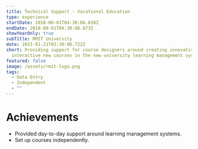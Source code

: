 ```yaml
---
title: Technical Support - Vocational Education
type: experience
startDate: 2018-06-01T04:30:06.638Z
endDate: 2018-08-01T04:30:06.673Z
showYearOnly: true
subTitle: RMIT University
date: 2021-01-21T03:30:06.722Z
short: Providing support for course designers around creating innovative and
  interactive new courses in the new university learning management system.
featured: false
image: /assets/rmit-logo.png
tags:
  - Data Entry
  - Independent
  - ""
---
```

# Achievements
- Provided day-to-day support around learning management systems.
- Set up courses independently.